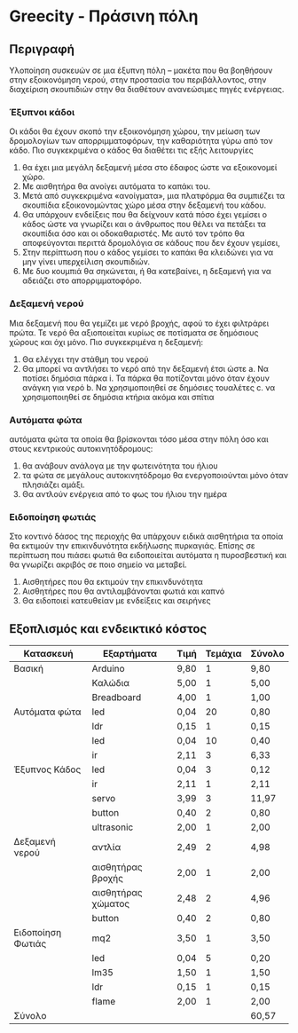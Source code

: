 # Greecity - Πράσινη πόλη

##  Περιγραφή

Υλοποίηση συσκευών σε μια έξυπνη πόλη – μακέτα που θα βοηθήσουν στην εξοικονόμηση νερού, στην προστασία του περιβάλλοντος, στην διαχείριση σκουπιδιών στην  θα διαθέτουν ανανεώσιμες πηγές ενέργειας.

### Έξυπνοι κάδοι
Οι κάδοι θα έχουν σκοπό την εξοικονόμηση χώρου, την μείωση των δρομολογίων των απορριμματοφόρων, την καθαριότητα γύρω από τον κάδο. Πιο συγκεκριμένα ο κάδος θα διαθέτει τις εξής λειτουργίες
1. θα έχει μια μεγάλη δεξαμενή μέσα στο έδαφος ώστε να εξοικονομεί χώρο.
2. Με αισθητήρα θα ανοίγει αυτόματα το καπάκι του.
3. Μετά από συγκεκριμένα «ανοίγματα», μια πλατφόρμα θα συμπιέζει τα σκουπίδια εξοικονομώντας χώρο μέσα στην δεξαμενή του κάδου.
4. Θα υπάρχουν ενδείξεις που θα δείχνουν κατά πόσο έχει γεμίσει ο κάδος ώστε να γνωρίζει και ο άνθρωπος που θέλει να πετάξει τα σκουπίδια όσο και οι οδοκαθαριστές. Με αυτό τον τρόπο θα αποφεύγονται περιττά δρομολόγια σε κάδους που δεν έχουν γεμίσει,
5. Στην περίπτωση που ο κάδος γεμίσει το καπάκι θα κλειδώνει για να μην γίνει υπερχείλιση σκουπιδιών.
6. Με δυο κουμπιά θα σηκώνεται, ή θα κατεβαίνει, η δεξαμενή για να αδειάζει στο απορριμματοφόρο.

### Δεξαμενή νερού
Μια δεξαμενή που θα γεμίζει με νερό βροχής, αφού το έχει φιλτράρει πρώτα. Τε νερό θα αξιοποιείται κυρίως σε ποτίσματα σε δημόσιους χώρους και όχι μόνο. Πιο συγκεκριμένα η δεξαμενή:
1.	Θα ελέγχει την στάθμη του νερού
2.	Θα μπορεί να αντλήσει το νερό από την δεξαμενή έτσι ώστε
a.	Να ποτίσει δημόσια πάρκα
i.	Τα πάρκα θα ποτίζονται μόνο όταν έχουν ανάγκη για νερό
b.	Να χρησιμοποιηθεί σε δημόσιες τουαλέτες
c.	να χρησιμοποιηθεί σε δημόσια κτήρια ακόμα και σπίτια

### Αυτόματα φώτα
αυτόματα φώτα τα οποία θα βρίσκονται τόσο μέσα στην πόλη όσο και στους κεντρικούς αυτοκινητόδρομους:
1.	θα ανάβουν ανάλογα με την φωτεινότητα του ήλιου
2.	τα φώτα σε μεγάλους αυτοκινητόδρομο θα ενεργοποιούνται μόνο όταν πλησιάζει αμάξι.
3.	Θα αντλούν ενέργεια από το φως του ήλιου την ημέρα

### Ειδοποίηση φωτιάς
Στο κοντινό δάσος της περιοχής θα υπάρχουν ειδικά αισθητήρια τα οποία θα εκτιμούν την επικινδυνότητα εκδήλωσης πυρκαγιάς. Επίσης σε περίπτωση που πιάσει φωτιά θα ειδοποιείται αυτόματα η πυροσβεστική και θα γνωρίζει ακριβός σε ποιο σημείο να μεταβεί.
1.	Αισθητήρες που θα εκτιμούν την επικινδυνότητα
2.	Αισθητήρες που θα αντιλαμβάνονται φωτιά και καπνό
3.	Θα ειδοποιεί κατευθείαν με ενδείξεις και σειρήνες

## Εξοπλισμός και ενδεικτικό κόστος


| Κατασκευή            | Εξαρτήματα         | Τιμή  | Τεμάχια | Σύνολο |
|----------------------|--------------------|-------|---------|--------|
| Βασική               | Arduino            | 9,80  | 1       | 9,80   |
|                      | Καλώδια            | 5,00  | 1       | 5,00   |
|                      | Breadboard         | 4,00  | 1       | 1,00   |
| Αυτόματα φώτα        | led                | 0,04  | 20      | 0,80   |
|                      | ldr                | 0,15  | 1       | 0,15   |
|                      | led                | 0,04  | 10      | 0,40   |
|                      | ir                 | 2,11  | 3       | 6,33   |
| Έξυπνος Κάδος        | led                | 0,04  | 3       | 0,12   |
|                      | ir                 | 2,11  | 1       | 2,11   |
|                      | servo              | 3,99  | 3       | 11,97  |
|                      | button             | 0,40  | 2       | 0,80   |
|                      | ultrasonic         | 2,00  | 1       | 2,00   |
| Δεξαμενή νερού       | αντλία             | 2,49  | 2       | 4,98   |
|                      | αισθητήρας βροχής  | 2,00  | 1       | 2,00   |
|                      | αισθητήρας χώματος | 2,48  | 2       | 4,96   |
|                      | button             | 0,40  | 2       | 0,80   |
| Ειδοποίηση Φωτιάς    | mq2                | 3,50  | 1       | 3,50   |
|                      | led                | 0,04  | 5       | 0,20   |
|                      | lm35               | 1,50  | 1       | 1,50   |
|                      | ldr                | 0,15  | 1       | 0,15   |
|                      | flame              | 2,00  | 1       | 2,00   |
| Σύνολο               |                    |       |         | 60,57  |



